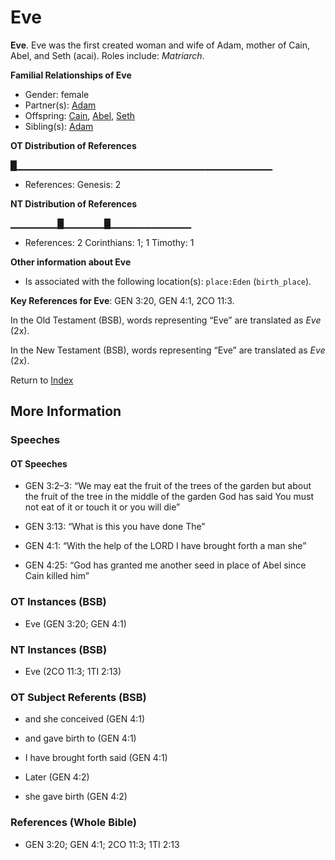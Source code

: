 # Eve
**Eve**. 
Eve was the first created woman and wife of Adam, mother of Cain, Abel, and Seth (acai). 
Roles include: 
_Matriarch_. 




**Familial Relationships of Eve**


* Gender: female
* Partner(s): [Adam](Adam.md)
* Offspring: [Cain](Cain.md), [Abel](Abel.md), [Seth](Seth.md)
* Sibling(s): [Adam](Adam.md)


**OT Distribution of References**

█▁▁▁▁▁▁▁▁▁▁▁▁▁▁▁▁▁▁▁▁▁▁▁▁▁▁▁▁▁▁▁▁▁▁▁▁▁▁
* References: Genesis: 2

**NT Distribution of References**

▁▁▁▁▁▁▁█▁▁▁▁▁▁█▁▁▁▁▁▁▁▁▁▁▁▁
* References: 2 Corinthians: 1; 1 Timothy: 1





**Other information about Eve**


* Is associated with the following location(s): 
`place:Eden` (`birth_place`). 


**Key References for Eve**: 
GEN 3:20, GEN 4:1, 2CO 11:3. 


In the Old Testament (BSB), words representing “Eve” are translated as 
*Eve* (2x). 


In the New Testament (BSB), words representing “Eve” are translated as 
*Eve* (2x). 


Return to [Index](00-Index.md)

## More Information

### Speeches

#### OT Speeches

* GEN 3:2–3: “We may eat the fruit of the trees of the garden but about the fruit of the tree in the middle of the garden God has said You must not eat of it or touch it or you will die”

* GEN 3:13: “What is this you have done The”

* GEN 4:1: “With the help of the LORD I have brought forth a man she”

* GEN 4:25: “God has granted me another seed in place of Abel since Cain killed him”

### OT Instances (BSB)

* Eve (GEN 3:20; GEN 4:1)



### NT Instances (BSB)

* Eve (2CO 11:3; 1TI 2:13)



### OT Subject Referents (BSB)

* and she conceived (GEN 4:1)

* and gave birth to (GEN 4:1)

* I have brought forth said (GEN 4:1)

* Later (GEN 4:2)

* she gave birth (GEN 4:2)



### References (Whole Bible)

* GEN 3:20; GEN 4:1; 2CO 11:3; 1TI 2:13



